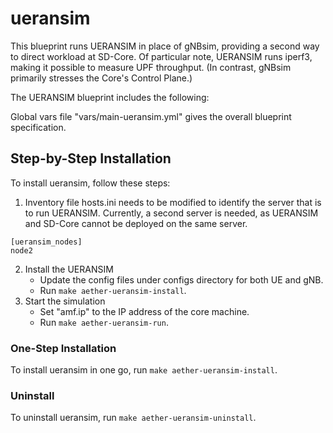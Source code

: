 # ueransim

This blueprint runs UERANSIM in place of gNBsim, providing a second way to direct workload at SD-Core. Of particular note, UERANSIM runs iperf3, making it possible to measure UPF throughput. (In contrast, gNBsim primarily stresses the Core's Control Plane.)

The UERANSIM blueprint includes the following:

Global vars file "vars/main-ueransim.yml" gives the overall blueprint specification.

## Step-by-Step Installation
To install ueransim, follow these steps:
1. Inventory file hosts.ini needs to be modified to identify the server that is to run UERANSIM. Currently, a second server is needed, as UERANSIM and SD-Core cannot be deployed on the same server.
```
[ueransim_nodes]
node2
```
2. Install the UERANSIM
   - Update the config files under configs directory for both UE and gNB. 
   - Run `make aether-ueransim-install`.
3. Start the simulation
   - Set "amf.ip" to the IP address of the core machine.
   - Run `make aether-ueransim-run`.

### One-Step Installation
To install ueransim in one go, run `make aether-ueransim-install`.

### Uninstall
To uninstall ueransim, run `make aether-ueransim-uninstall`.
